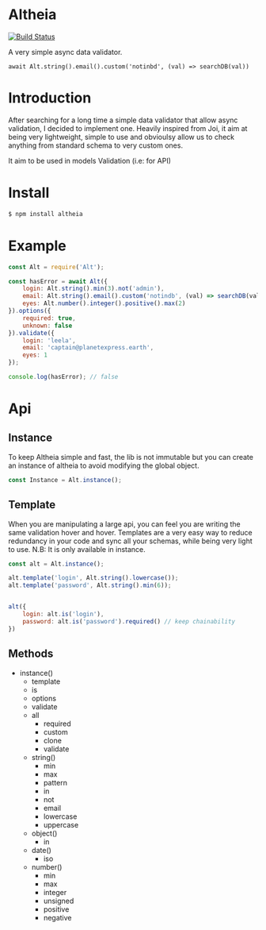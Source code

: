 # Altheia
[![Build Status](https://travis-ci.org/bodinsamuel/altheia.svg?branch=master)](https://travis-ci.org/bodinsamuel/altheia)

A very simple async data validator.

`await Alt.string().email().custom('notinbd', (val) => searchDB(val))`

# Introduction
After searching for a long time a simple data validator that allow async validation, I decided to implement one. Heavily inspired from Joi, it aim at being very lightweight, simple to use and obvioulsy allow us to check anything from standard schema to very custom ones.

It aim to be used in models Validation (i.e: for API)

# Install
```bash
$ npm install altheia
```


# Example
```javascript
const Alt = require('Alt');

const hasError = await Alt({
    login: Alt.string().min(3).not('admin'),
    email: Alt.string().email().custom('notindb', (val) => searchDB(val))
    eyes: Alt.number().integer().positive().max(2)
}).options({
    required: true,
    unknown: false
}).validate({
    login: 'leela',
    email: 'captain@planetexpress.earth',
    eyes: 1
});

console.log(hasError); // false
```


# Api
## Instance
To keep Altheia simple and fast, the lib is not immutable but you can create an instance of altheia to avoid modifying the global object.

```javascript
const Instance = Alt.instance();
```

## Template
When you are manipulating a large api, you can feel you are writing the same validation hover and hover. Templates are a very easy way to reduce redundancy in your code and sync all your schemas, while being very light to use.
N.B: It is only available in instance.

```javascript
const alt = Alt.instance();

alt.template('login', Alt.string().lowercase());
alt.template('password', Alt.string().min(6));


alt({
    login: alt.is('login'),
    password: alt.is('password').required() // keep chainability
})
```


## Methods
- instance()
    + template
    + is
    + options
    + validate
    + all
        * required
        * custom
        * clone
        * validate
    + string()
        * min
        * max
        * pattern
        * in
        * not
        * email
        * lowercase
        * uppercase
    + object()
        * in
    + date()
        * iso
    + number()
        * min
        * max
        * integer
        * unsigned
        * positive
        * negative

